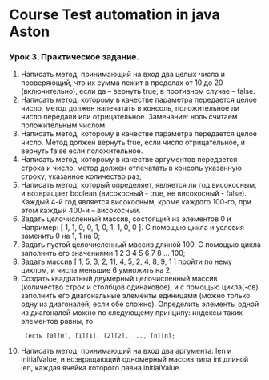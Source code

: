 # Course Test automation in java Aston

### Урок 3. Практическое задание.
1. Написать метод, принимающий на вход два целых числа и
   проверяющий, что их сумма лежит в пределах от 10 до 20
   (включительно), если да – вернуть true, в противном случае –
   false.
2. Написать метод, которому в качестве параметра
   передается целое число, метод должен напечатать в консоль,
   положительное ли число передали или отрицательное.
   Замечание: ноль считаем положительным числом.
3. Написать метод, которому в качестве параметра
   передается целое число. Метод должен вернуть true, если
   число отрицательное, и вернуть false если положительное.
4. Написать метод, которому в качестве аргументов
   передается строка и число, метод должен отпечатать в
   консоль указанную строку, указанное количество раз;
5. Написать метод, который определяет, является ли год
   високосным, и возвращает boolean (високосный - true, не
   високосный - false). Каждый 4-й год является високосным,
   кроме каждого 100-го, при этом каждый 400-й – високосный.
6. Задать целочисленный массив, состоящий из элементов 0 и
   Например: [ 1, 1, 0, 0, 1, 0, 1, 1, 0, 0 ]. С помощью цикла и
   условия заменить 0 на 1, 1 на 0;
7. Задать пустой целочисленный массив длиной 100. С
   помощью цикла заполнить его значениями 1 2 3 4 5 6 7 8 ...
   100;
8. Задать массив [ 1, 5, 3, 2, 11, 4, 5, 2, 4, 8, 9, 1 ] пройти по нему
   циклом, и числа меньшие 6 умножить на 2;
9. Создать квадратный двумерный целочисленный массив
   (количество строк и столбцов одинаковое), и с помощью
     цикла(-ов) заполнить его диагональные элементы единицами
     (можно только одну из диагоналей, если обе сложно).
     Определить элементы одной из диагоналей можно по
     следующему принципу: индексы таких элементов равны, то
     ```
      (есть [0][0], [1][1], [2][2], ..., [n][n];
10. Написать метод, принимающий на вход два аргумента: len
    и initialValue, и возвращающий одномерный массив типа int
    длиной len, каждая ячейка которого равна initialValue.